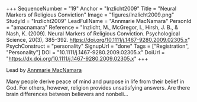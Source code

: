 +++
SequenceNumber = "19"
Anchor = "Inzlicht2009"
Title = "Neural Markers of Religious Conviction"
Image = "figures/Inzlicht2009.png"
StudyId = "Inzlicht2009"
LeadFullName = "Annmarie MacNamara"
PersonId = "amacnamara"
Reference = "Inzlicht, M., McGregor, I., Hirsh, J. B., & Nash, K. (2009). Neural Markers of Religious Conviction. Psychological Science, 20(3), 385–392. https://doi.org/10.1111/j.1467-9280.2009.02305.x"
PsychConstruct = "personality"
SignupUrl = "done"
Tags = ["Registration", "Personality"]
DOI = "10.1111/j.1467-9280.2009.02305.x"
DoiUrl = "https://dx.doi.org/10.1111/j.1467-9280.2009.02305.x"
+++

Lead by [Annmarie MacNamara](/people/#amacnamara)

Many people derive peace of mind and purpose in life from their belief in God. For others, however, religion provides unsatisfying answers. Are there brain differences between believers and nonbeli...